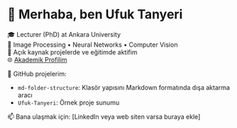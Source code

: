 # 👋 Merhaba, ben Ufuk Tanyeri

🎓 Lecturer (PhD) at Ankara University  
🧠 Image Processing • Neural Networks • Computer Vision  
💬 Açık kaynak projelerde ve eğitimde aktifim  
🌐 [Akademik Profilim](https://avesis.ankara.edu.tr/ufuktanyeri)

📂 GitHub projelerim:
- `md-folder-structure`: Klasör yapısını Markdown formatında dışa aktarma aracı
- `Ufuk-Tanyeri`: Örnek proje sunumu

📫 Bana ulaşmak için: [LinkedIn veya web siten varsa buraya ekle]
